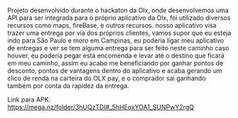 Projeto desenvolvido durante o hackaton da Olx, onde desenvolvemos uma API para ser integrada para o próprio aplicativo da Olx, foi utilizado diversos recursos como maps, fireBase,
e outros recursos. nosso aplicativo visa trazer uma entrega por via dos próprios clientes, vamos supor que eu esteja indo para São Paulo e moro em Campinas, eu poderia ligar meu
aplicativo de entregas e ver se tem alguma entrega para ser feito neste caminho caso houver, eu poderia pegar está encomenda e levar até o destino que ficará em meu caminho, 
assim eu acabo me beneficiando por ganhar pontos de desconto, pontos de vantagens dentro do aplicativo e acaba gerando um clico de renda na carteira do OLX pay, e o comprador
sai ganhando também por conta da rapidez da entrega.

Link para APK: https://mega.nz/folder/3hUQzTDI#_5hHEoxYOA1_SUNPwY2rgQ
